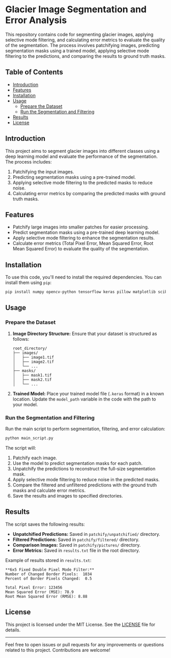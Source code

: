 # Glacier Image Segmentation and Error Analysis

This repository contains code for segmenting glacier images, applying selective mode filtering, and calculating error metrics to evaluate the quality of the segmentation. The process involves patchifying images, predicting segmentation masks using a trained model, applying selective mode filtering to the predictions, and comparing the results to ground truth masks.

## Table of Contents

- [Introduction](#introduction)
- [Features](#features)
- [Installation](#installation)
- [Usage](#usage)
  - [Prepare the Dataset](#prepare-the-dataset)
  - [Run the Segmentation and Filtering](#run-the-segmentation-and-filtering)
- [Results](#results)
- [License](#license)

## Introduction

This project aims to segment glacier images into different classes using a deep learning model and evaluate the performance of the segmentation. The process includes:
1. Patchifying the input images.
2. Predicting segmentation masks using a pre-trained model.
3. Applying selective mode filtering to the predicted masks to reduce noise.
4. Calculating error metrics by comparing the predicted masks with ground truth masks.

## Features

- Patchify large images into smaller patches for easier processing.
- Predict segmentation masks using a pre-trained deep learning model.
- Apply selective mode filtering to enhance the segmentation results.
- Calculate error metrics (Total Pixel Error, Mean Squared Error, Root Mean Squared Error) to evaluate the quality of the segmentation.

## Installation

To use this code, you'll need to install the required dependencies. You can install them using `pip`:

```sh
pip install numpy opencv-python tensorflow keras pillow matplotlib scikit-learn segmentation-models patchify
```

## Usage

### Prepare the Dataset

1. **Image Directory Structure:**
   Ensure that your dataset is structured as follows:
   ```
   root_directory/
   ├── images/
   │   ├── image1.tif
   │   ├── image2.tif
   │   └── ...
   ├── masks/
   │   ├── mask1.tif
   │   ├── mask2.tif
   │   └── ...
   ```

2. **Trained Model:**
   Place your trained model file (`.keras` format) in a known location. Update the `model_path` variable in the code with the path to your model.

### Run the Segmentation and Filtering

Run the main script to perform segmentation, filtering, and error calculation:

```sh
python main_script.py
```

The script will:
1. Patchify each image.
2. Use the model to predict segmentation masks for each patch.
3. Unpatchify the predictions to reconstruct the full-size segmentation mask.
4. Apply selective mode filtering to reduce noise in the predicted masks.
5. Compare the filtered and unfiltered predictions with the ground truth masks and calculate error metrics.
6. Save the results and images to specified directories.

## Results

The script saves the following results:
- **Unpatchified Predictions:** Saved in `patchify/unpatchified/` directory.
- **Filtered Predictions:** Saved in `patchify/filtered/` directory.
- **Comparison Images:** Saved in `patchify/pictures/` directory.
- **Error Metrics:** Saved in `results.txt` file in the root directory.

Example of results stored in `results.txt`:
```
**6x5 Fixed Double Pixel Mode Filter:**
Number of Changed Border Pixels:  1034
Percent of Border Pixels Changed:  0.5

Total Pixel Error: 123456
Mean Squared Error (MSE): 78.9
Root Mean Squared Error (RMSE): 8.88
```

## License

This project is licensed under the MIT License. See the [LICENSE](LICENSE) file for details.

---

Feel free to open issues or pull requests for any improvements or questions related to this project. Contributions are welcome!
